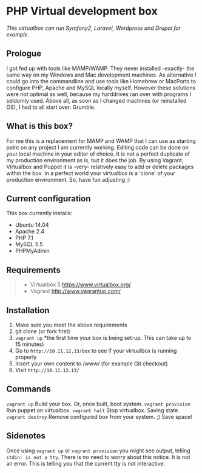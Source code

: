 PHP Virtual development box
===========================
*This virtualbox can run Symfony2, Laravel, Wordpress and Drupal for example.*

Prologue
--------
I got fed up with tools like MAMP/WAMP. They never installed -exactly- the same way on my Windows and Mac development machines. As alternative I could go into the commandline and use tools like Homebrew or MacPorts to configure PHP, Apache and MySQL locally myself. However these solutions were not optimal as well, because my harddrives ran over with programs I seldomly used. Above all, as soon as I changed machines (or reinstalled OS), I had to all start over. Grumble.

What is this box?
-----------------
For me this is a replacement for MAMP and WAMP that I can use as starting point on any project I am currently working. Editing code can be done on your local machine in your editor of choice. It is not a perfect duplicate of my production environment as is, but it does the job. By using Vagrant, Virtualbox and Puppet it is -very- relatively easy to add or delete packages within the box. In a perfect world your virtualbox is a 'clone' of your production environment. So, have fun adjusting ;)

Current configuration
---------------------
This box currently installs:
- Ubuntu 14.04
- Apache 2.4
- PHP 7.1
- MySQL 5.5
- PHPMyAdmin

Requirements
------------
>- Virtualbox 5 https://www.virtualbox.org/
>- Vagrant http://www.vagrantup.com/

Installation
------------
1. Make sure you meet the above requirements
2. git clone (or fork first)
3. ```vagrant up``` *the first time your box is being set-up. This can take up to 15 minutes)
4. Go to ```http://10.11.12.13/box``` to see if your virtualbox is running properly
5. Insert your own content to /www/ (for example Git checkout)
6. Visit ```http://10.11.12.13/```

Commands
--------
```vagrant up``` Build your box. Or, once built, boot system.
```vagrant provision``` Run puppet on virtualbox.
```vagrant halt``` Stop virtualbox. Saving state.
```vagrant destroy``` Remove configured box from your system. ;) Save space!

Sidenotes
---------
Once using ```vagrant up``` or ```vagrant provision``` you might see output, telling ```stdin: is not a tty```.
There is no need to worry about this notice. It is not an error. This is telling you that the current tty is not interactive.

